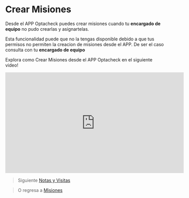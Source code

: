 # Crear Misiones

Desde el APP Optacheck puedes crear misiones cuando tu **encargado de equipo** no pudo crearlas y asignartelas. 

Esta funcionalidad puede que no la tengas disponible debido a que tus permisos no permiten la creacion de misiones desde el APP. De ser el caso consulta con tu **encargado de equipo**

Explora como Crear Misiones desde el APP Optacheck en el siguiente video! 
<iframe width="560" height="315" src="https://www.youtube.com/embed/DRY1-P9ar3M" frameborder="0" allow="accelerometer; autoplay; encrypted-media; gyroscope; picture-in-picture" allowfullscreen></iframe>


> Siguiente [Notas y Visitas](/v1/app-movil/notas_visitas.html)

> O regresa a [Misiones](/v1/app-movil/misiones.html)
<!--stackedit_data:
eyJoaXN0b3J5IjpbMTgwNTQ4NTEyNCwtMTgyMTk0NjIzM119
-->